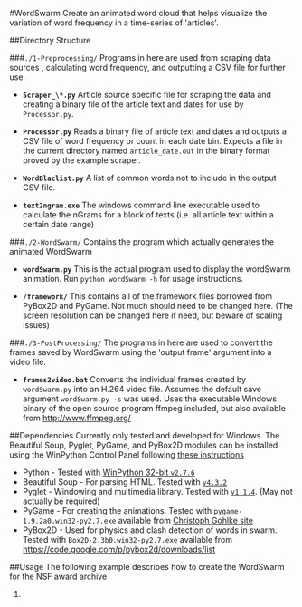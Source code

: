 #WordSwarm
Create an animated word cloud that helps visualize the variation
of word frequency in a time-series of 'articles'.


##Directory Structure

###`./1-Preprocessing/`
Programs in here are used from scraping data sources , calculating word frequency, and outputting a CSV file for further use.

- **`Scraper_\*.py`** Article source specific file for scraping the data and creating a binary file of the article text and dates for use by `Processor.py`.

- **`Processor.py`** Reads a binary file of article text and dates and outputs a CSV file of word frequency or count in each date bin. Expects a file in the current directory named `article_date.out` in the binary format proved by the example scraper.

- **`WordBlaclist.py`** A list of common words not to include in the output CSV file.

- **`text2ngram.exe`** The windows command line executable used to calculate the nGrams for a block of texts (i.e. all article text within a certain date range) 

###`./2-WordSwarm/`
Contains the program which actually generates the animated WordSwarm

- **`wordSwarm.py`** This is the actual program used to display the wordSwarm animation. Run `python wordSwarm -h` for usage instructions.
	
- **`/framework/`** This contains all of the framework files borrowed from PyBox2D and PyGame. Not much should need to be changed here. (The screen resolution can be changed here if need, but beware of scaling issues)

###`./3-PostProcessing/`
The programs in here are used to convert the frames saved by WordSwarm using the 'output frame' argument into a video file. 

- **`frames2video.bat`** Converts the individual frames created by `wordSwarm.py` into an H.264 video file. Assumes the default save argument `wordSwarm.py -s` was used. Uses the executable Windows binary of the open source program ffmpeg included, but also available from http://www.ffmpeg.org/ 


##Dependencies
Currently only tested and developed for Windows. The Beautiful Soup, Pyglet, PyGame, and PyBox2D modules can be installed using the WinPython Control Panel following [these instructions](https://code.google.com/p/winpython/wiki/ControlPanel)

* Python - Tested with [WinPython 32-bit `v2.7.6`](http://sourceforge.net/projects/winpython/files/WinPython&95;2.7/2.7.6.4)
* Beautiful Soup - For parsing HTML. Tested with [`v4.3.2`](http://www.crummy.com/software/BeautifulSoup/#Download)
* Pyglet - Windowing and multimedia library. Tested with [`v1.1.4`](http://pyglet.googlecode.com/files/pyglet-1.1.4.zip). (May not actually be required)
* PyGame - For creating the animations. Tested with `pygame-1.9.2a0.win32-py2.7.exe` available from [Christoph Gohlke site](http://www.lfd.uci.edu/~gohlke/pythonlibs/#pygame) 
* PyBox2D - Used for physics and clash detection of words in swarm. Tested with `Box2D-2.3b0.win32-py2.7.exe` available from https://code.google.com/p/pybox2d/downloads/list

##Usage
The following example describes how to create the WordSwarm for the NSF award archive

1. 
